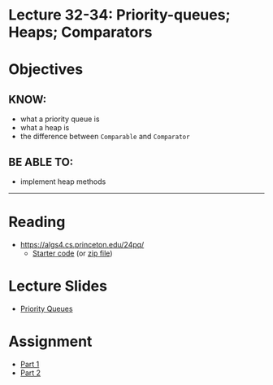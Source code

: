# Lecture 32-34: Priority-queues; Heaps; Comparators

# Objectives

## KNOW:
- what a priority queue is
- what a heap is
- the difference between `Comparable` and `Comparator`
  
## BE ABLE TO:
- implement heap methods


---
# Reading

- https://algs4.cs.princeton.edu/24pq/
    - [Starter code](start/) (or [zip file](lec290.zip))


# Lecture Slides

- [Priority Queues](https://algs4.cs.princeton.edu/lectures/keynote/24PriorityQueues.pdf)


# Assignment

- [Part 1](work/hw331.md)
- [Part 2](work/hw332.md)
